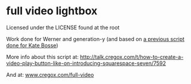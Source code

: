 # full video lightbox
Licensed under the LICENSE found at the root

Work done for Werner and generation-y (and based on [a previous script done for Kate Bosse](http://talk.cregox.com/t/using-a-gallery-instead-of-the-template-banner/7476/19))

More info about this script at: http://talk.cregox.com/t/how-to-create-a-video-play-button-like-on-introducing-squarespace-seven/7592

And at: www.cregox.com/full-video